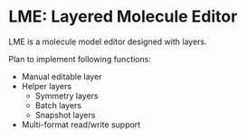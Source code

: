 # LME: Layered Molecule Editor

LME is a molecule model editor designed with layers.

Plan to implement following functions:

- Manual editable layer
- Helper layers
  - Symmetry layers
  - Batch layers
  - Snapshot layers
- Multi-format read/write support
